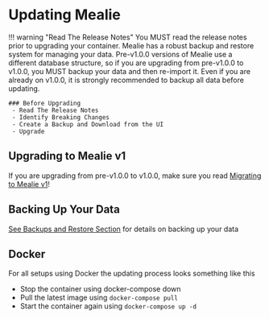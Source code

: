 # Updating Mealie

!!! warning "Read The Release Notes"
    You MUST read the release notes prior to upgrading your container. Mealie has a robust backup and restore system for managing your data. Pre-v1.0.0 versions of Mealie use a different database structure, so if you are upgrading from pre-v1.0.0 to v1.0.0, you MUST backup your data and then re-import it. Even if you are already on v1.0.0, it is strongly recommended to backup all data before updating.

    ### Before Upgrading
     - Read The Release Notes
     - Identify Breaking Changes
     - Create a Backup and Download from the UI
     - Upgrade

## Upgrading to Mealie v1
If you are upgrading from pre-v1.0.0 to v1.0.0, make sure you read [Migrating to Mealie v1](./migrating-to-mealie-v1.md)!

## Backing Up Your Data

[See Backups and Restore Section](../getting-started/usage/backups-and-restoring.md) for details on backing up your data

## Docker
For all setups using Docker the updating process looks something like this

- Stop the container using docker-compose down
- Pull the latest image using `docker-compose pull`
- Start the container again using `docker-compose up -d`
